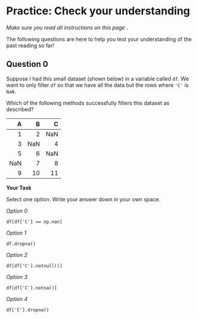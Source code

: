 # <i class="far fa-edit fa-fw"></i> Practice: Check your understanding

_Make sure you read all instructions on this page_ .

The following questions are here to help you test your understanding of the past reading so far!

## Question 0

Suppose I had this small dataset (shown below) in a variable called `df`. We want to only filter `df` so that we have all the data but the rows where `'C'` is `NaN`.

Which of the following methods successfully filters this dataset as described?

|   A |   B |   C |
| --: | --: | --: |
|   1 |   2 | NaN |
|   3 | NaN |   4 |
|   5 |   6 | NaN |
| NaN |   7 |   8 |
|   9 |  10 |  11 |

**<i class="far fa-edit fa-fw"></i> Your Task**

Select one option. Write your answer down in your own space.

_<i class="far fa-circle fa-fw"></i> Option 0_

```text
df[df['C'] == np.nan]
```

_<i class="far fa-circle fa-fw"></i> Option 1_

```text
df.dropna()
```

_<i class="far fa-circle fa-fw"></i> Option 2_

```text
df[df['C'].notnull()]
```

_<i class="far fa-circle fa-fw"></i> Option 3_

```text
df[df['C'].notna()]
```

_<i class="far fa-circle fa-fw"></i> Option 4_

```text
df['C'].dropna()
```
